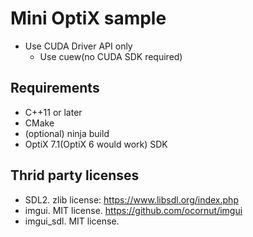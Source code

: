 # Mini OptiX sample

* Use CUDA Driver API only
  * Use cuew(no CUDA SDK required)

## Requirements

* C++11 or later
* CMake
* (optional) ninja build
* OptiX 7.1(OptiX 6 would work) SDK

## Thrid party licenses

* SDL2. zlib license: https://www.libsdl.org/index.php
* imgui. MIT license. https://github.com/ocornut/imgui
* imgui_sdl. MIT license.
